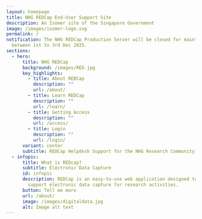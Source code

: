 ```yaml
---
layout: homepage
title: NHG REDCap End-User Support Site
description: An Isomer site of the Singapore Government
image: /images/isomer-logo.svg
permalink: /
notification: The NHG REDCap Production Server will be closed for maintenance
  between 1st to 3rd Dec 2025.
sections:
  - hero:
      title: NHG REDCap
      background: /images/RED.jpg
      key_highlights:
        - title: About REDCap
          description: ""
          url: /about/
        - title: Learn REDCap
          description: ""
          url: /learn/
        - title: Getting Access
          description: ""
          url: /access/
        - title: Login
          description: ""
          url: /login/
      variant: center
      subtitle: REDCap Helpdesk Support for the NHG Research Community End-Users
  - infopic:
      title: What is REDcap?
      subtitle: Electronic Data Capture
      id: infopic
      description: REDCap is an easy-to-use web application designed to manage and
        support electronic data capture for research activities.
      button: Tell me more
      url: /about/
      image: /images/digitaldata.jpg
      alt: Image alt text
---
```

